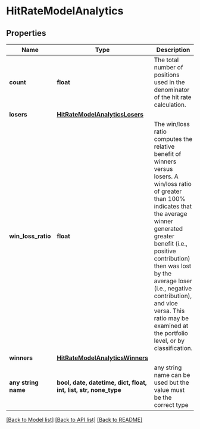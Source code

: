 # HitRateModelAnalytics


## Properties
Name | Type | Description | Notes
------------ | ------------- | ------------- | -------------
**count** | **float** | The total number of positions used in the denominator of the hit rate calculation. | [optional] 
**losers** | [**HitRateModelAnalyticsLosers**](HitRateModelAnalyticsLosers.md) |  | [optional] 
**win_loss_ratio** | **float** | The win/loss ratio computes the relative benefit of winners versus losers. A win/loss ratio of greater than 100% indicates that the average winner generated greater benefit (i.e., positive contribution) then was lost by the average loser (i.e., negative contribution), and vice versa. This ratio may be examined at the portfolio level, or by classification. | [optional] 
**winners** | [**HitRateModelAnalyticsWinners**](HitRateModelAnalyticsWinners.md) |  | [optional] 
**any string name** | **bool, date, datetime, dict, float, int, list, str, none_type** | any string name can be used but the value must be the correct type | [optional]

[[Back to Model list]](../README.md#documentation-for-models) [[Back to API list]](../README.md#documentation-for-api-endpoints) [[Back to README]](../README.md)


